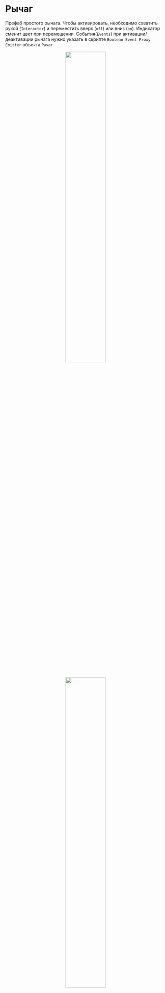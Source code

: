 # Рычаг

Префаб простого рычага. Чтобы активировать, необходимо схватить рукой (`Interactor`) и переместить вверх (`off`) или вниз (`on`). 
Индикатор сменит цвет при перемещении.
События(`Events`) при активации/деактивации рычага нужно указать в скрипте `Boolean Event Proxy Emitter` объекта `Рычаг`

<p align="center">
  <img width="50%" src="https://github.com/Picjavard/VRPlayerPackage/assets/27041046/9bd154e1-e326-4492-9ba6-1c0141bcd1fe">
</p>

<p align="center">
  <img width="50%" src="https://github.com/Picjavard/VRPlayerPackage/assets/27041046/9593976f-d256-4a27-a822-a44fc51a344d">
</p>

<p align="center">
  <img width="50%" src="https://github.com/Picjavard/VRPlayerPackage/assets/27041046/094f9acf-d1e5-44e2-97c4-3d379b496f79">
</p>
